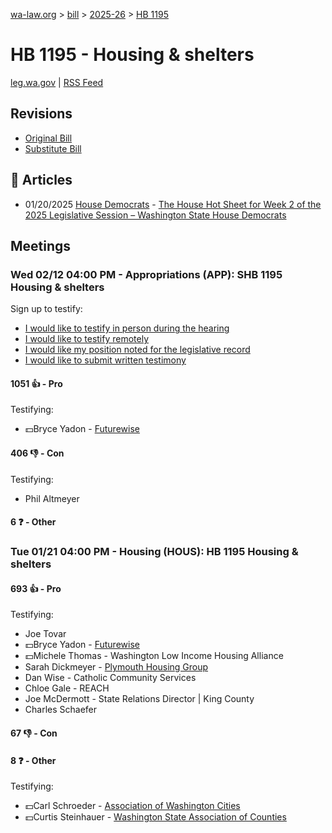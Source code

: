 [wa-law.org](/) > [bill](/bill/) > [2025-26](/bill/2025-26/) > [HB 1195](/bill/2025-26/hb/1195/)

# HB 1195 - Housing & shelters
[leg.wa.gov](https://app.leg.wa.gov/billsummary?BillNumber=1195&Year=2025&Initiative=false) | [RSS Feed](./rss.xml)

## Revisions
* [Original Bill](1/)
* [Substitute Bill](S/)

## 📰 Articles
* 01/20/2025 [House Democrats](/org/house_democrats/) - [The House Hot Sheet for Week 2 of the 2025 Legislative Session – Washington State House Democrats](https://housedemocrats.wa.gov/blog/2025/01/20/the-house-hot-sheet-for-week-2-of-the-2025-legislative-session/#:~:text=HB%201195)

## Meetings
### Wed 02/12 04:00 PM - Appropriations (APP): SHB 1195 Housing & shelters
Sign up to testify:
* [I would like to testify in person during the hearing](https://app.leg.wa.gov/csi/Testifier/Add?chamber=House&mId=32773&aId=163317&caId=25537&tId=1)
* [I would like to testify remotely](https://app.leg.wa.gov/csi/Testifier/Add?chamber=House&mId=32773&aId=163317&caId=25537&tId=2)
* [I would like my position noted for the legislative record](https://app.leg.wa.gov/csi/Testifier/Add?chamber=House&mId=32773&aId=163317&caId=25537&tId=3)
* [I would like to submit written testimony](https://app.leg.wa.gov/csi/Testifier/Add?chamber=House&mId=32773&aId=163317&caId=25537&tId=4)

#### 1051 👍 - Pro
Testifying:
* 💵Bryce Yadon - [Futurewise](/org/futurewise/)

#### 406 👎 - Con
Testifying:
* Phil Altmeyer

#### 6 ❓ - Other

### Tue 01/21 04:00 PM - Housing (HOUS): HB 1195 Housing & shelters
#### 693 👍 - Pro
Testifying:
* Joe Tovar
* 💵Bryce Yadon - [Futurewise](/org/futurewise/)
* 💵Michele Thomas - Washington Low Income Housing Alliance
* Sarah Dickmeyer - [Plymouth Housing Group](/org/plymouth_housing_group/)
* Dan Wise - Catholic Community Services
* Chloe Gale - REACH
* Joe McDermott - State Relations Director | King County
* Charles Schaefer

#### 67 👎 - Con

#### 8 ❓ - Other
Testifying:
* 💵Carl Schroeder - [Association of Washington Cities](/org/association_of_washington_cities/)
* 💵Curtis Steinhauer - [Washington State Association of Counties](/org/washington_state_association_of_counties/)
